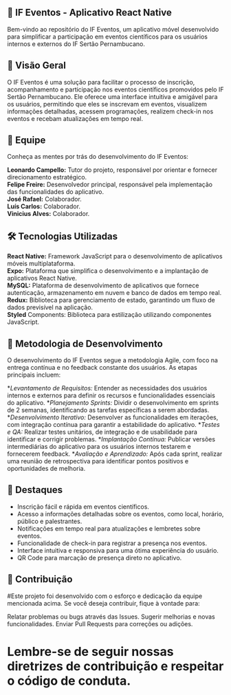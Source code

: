 ## 📱 IF Eventos - Aplicativo React Native
Bem-vindo ao repositório do IF Eventos, um aplicativo móvel desenvolvido para simplificar a participação em eventos científicos para os usuários internos e externos do IF Sertão Pernambucano.

## 🚀 Visão Geral
O IF Eventos é uma solução para facilitar o processo de inscrição, acompanhamento e participação nos eventos científicos promovidos pelo IF Sertão Pernambucano. Ele oferece uma interface intuitiva e amigável para os usuários, permitindo que eles se inscrevam em eventos, visualizem informações detalhadas, acessem programações, realizem check-in nos eventos e recebam atualizações em tempo real.

## 👥 Equipe
Conheça as mentes por trás do desenvolvimento do IF Eventos:

**Leonardo Campello:** Tutor do projeto, responsável por orientar e fornecer direcionamento estratégico.<br>
**Felipe Freire:** Desenvolvedor principal, responsável pela implementação das funcionalidades do aplicativo.<br>
**José Rafael:** Colaborador.<br>
**Luís Carlos:** Colaborador.<br>
**Vinicius Alves:** Colaborador.<br>

## 🛠️ Tecnologias Utilizadas
**React Native:** Framework JavaScript para o desenvolvimento de aplicativos móveis multiplataforma.<br>
**Expo:** Plataforma que simplifica o desenvolvimento e a implantação de aplicativos React Native.<br>
**MySQL:** Plataforma de desenvolvimento de aplicativos que fornece autenticação, armazenamento em nuvem e banco de dados em tempo real.<br>
**Redux:** Biblioteca para gerenciamento de estado, garantindo um fluxo de dados previsível na aplicação.<br>
**Styled** Components: Biblioteca para estilização utilizando componentes JavaScript.<br>

## 📝 Metodologia de Desenvolvimento
O desenvolvimento do IF Eventos segue a metodologia Agile, com foco na entrega contínua e no feedback constante dos usuários. As etapas principais incluem:

**Levantamento de Requisitos:* Entender as necessidades dos usuários internos e externos para definir os recursos e funcionalidades essenciais do aplicativo.
**Planejamento Sprints:* Dividir o desenvolvimento em sprints de 2 semanas, identificando as tarefas específicas a serem abordadas.
**Desenvolvimento Iterativo:* Desenvolver as funcionalidades em iterações, com integração contínua para garantir a estabilidade do aplicativo.
**Testes e QA:* Realizar testes unitários, de integração e de usabilidade para identificar e corrigir problemas.
**Implantação Contínua:* Publicar versões intermediárias do aplicativo para os usuários internos testarem e fornecerem feedback.
**Avaliação e Aprendizado:* Após cada sprint, realizar uma reunião de retrospectiva para identificar pontos positivos e oportunidades de melhoria.

## 🌟 Destaques
- Inscrição fácil e rápida em eventos científicos.
- Acesso a informações detalhadas sobre os eventos, como local, horário, público e palestrantes.
- Notificações em tempo real para atualizações e lembretes sobre eventos.
- Funcionalidade de check-in para registrar a presença nos eventos.
- Interface intuitiva e responsiva para uma ótima experiência do usuário.
- QR Code para marcação de presença direto no aplicativo.

## 🤝 Contribuição
#Este projeto foi desenvolvido com o esforço e dedicação da equipe mencionada acima. Se você deseja contribuir, fique à vontade para:

Relatar problemas ou bugs através das Issues.
Sugerir melhorias e novas funcionalidades.
Enviar Pull Requests para correções ou adições.

# Lembre-se de seguir nossas diretrizes de contribuição e respeitar o código de conduta.
